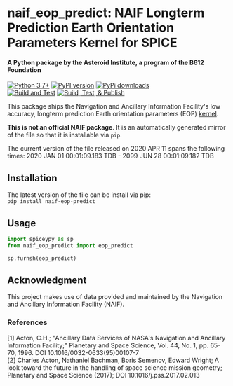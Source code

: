 # naif_eop_predict: NAIF Longterm Prediction Earth Orientation Parameters Kernel for SPICE
#### A Python package by the Asteroid Institute, a program of the B612 Foundation

[![Python 3.7+](https://img.shields.io/badge/Python-3.7%2B-blue)](https://img.shields.io/badge/Python-3.7%2B-blue)
[![PyPI version](https://img.shields.io/pypi/v/naif-eop-predict)](https://img.shields.io/pypi/v/naif-eop-predict)
[![PyPi downloads](https://img.shields.io/pypi/dm/naif-eop-predict)](https://img.shields.io/pypi/dm/naif-eop-predict)  
[![Build and Test](https://github.com/B612-Asteroid-Institute/naif_eop_predict/actions/workflows/build_test.yml/badge.svg)](https://github.com/B612-Asteroid-Institute/naif_eop_predict/actions/workflows/build_test.yml)
[![Build, Test, & Publish](https://github.com/B612-Asteroid-Institute/naif_eop_predict/actions/workflows/build_test_publish.yml/badge.svg)](https://github.com/B612-Asteroid-Institute/naif_eop_predict/actions/workflows/build_test_publish.yml)  

This package ships the Navigation and Ancillary Information Facility's low accuracy, longterm prediction Earth orientation parameters (EOP) [kernel](https://naif.jpl.nasa.gov/pub/naif/generic_kernels/pck/earth_200101_990628_predict.bpc).

**This is not an official NAIF package**. It is an automatically generated mirror of the file so that it is
installable via `pip`. 

The current version of the file released on 2020 APR 11 spans the following times: 2020 JAN 01 00:01:09.183 TDB - 2099 JUN 28 00:01:09.182 TDB

## Installation

The latest version of the file can be install via pip:  
`pip install naif-eop-predict`

## Usage
```python
import spiceypy as sp
from naif_eop_predict import eop_predict

sp.furnsh(eop_predict)
```

## Acknowledgment

This project makes use of data provided and maintained by the Navigation and Ancillary Information Facility (NAIF). 

### References
[1] Acton, C.H.; "Ancillary Data Services of NASA's Navigation and Ancillary Information Facility;" Planetary and Space Science, Vol. 44, No. 1, pp. 65-70, 1996.
DOI 10.1016/0032-0633(95)00107-7  
[2] Charles Acton, Nathaniel Bachman, Boris Semenov, Edward Wright; A look toward the future in the handling of space science mission geometry; Planetary and Space Science (2017);
DOI 10.1016/j.pss.2017.02.013
